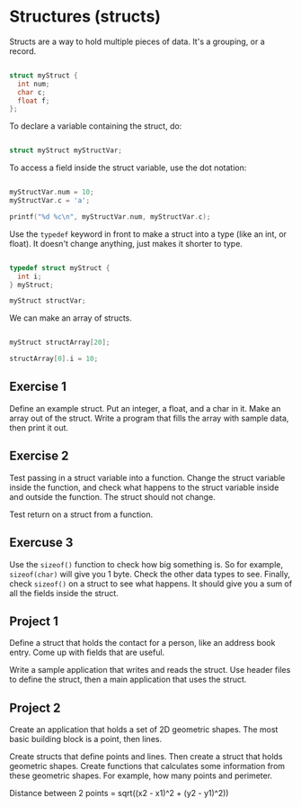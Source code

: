 # Structures (structs)

Structs are a way to hold multiple pieces of data. It's a grouping, or a record.

```c

struct myStruct {
  int num;
  char c;
  float f;
};

```

To declare a variable containing the struct, do:

```c

struct myStruct myStructVar;

```

To access a field inside the struct variable, use the dot notation:

```c

myStructVar.num = 10;
myStructVar.c = 'a';

printf("%d %c\n", myStructVar.num, myStructVar.c);

```

Use the `typedef` keyword in front to make a struct into a type (like an int, or float). It doesn't change anything, just makes it shorter to type.

```c

typedef struct myStruct {
  int i;
} myStruct;

myStruct structVar;

```

We can make an array of structs. 

```c

myStruct structArray[20];

structArray[0].i = 10;

```

## Exercise 1

Define an example struct. Put an integer, a float, and a char in it. Make an array out of the struct. Write a program that fills the array with sample data, then print it out.

## Exercise 2

Test passing in a struct variable into a function. Change the struct variable inside the function, and check what happens to the struct variable inside and outside the function. The struct should not change.

Test return on a struct from a function.

## Exercuse 3

Use the `sizeof()` function to check how big something is. So for example, `sizeof(char)` will give you 1 byte. Check the other data types to see. Finally, check `sizeof()` on a struct to see what happens. It should give you a sum of all the fields inside the struct.

## Project 1

Define a struct that holds the contact for a person, like an address book entry. Come up with fields that are useful.

Write a sample application that writes and reads the struct. Use header files to define the struct, then a main application that uses the struct.

## Project 2

Create an application that holds a set of 2D geometric shapes. The most basic building block is a point, then lines.

Create structs that define points and lines. Then create a struct that holds geometric shapes. Create functions that calculates some information from these geometric shapes. For example, how many points and perimeter.

Distance between 2 points = sqrt((x2 - x1)^2 + (y2 - y1)^2))
